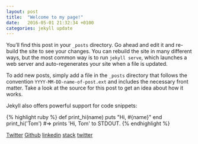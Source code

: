 ```yaml
---
layout: post
title:  "Welcome to my page!"
date:   2016-05-01 21:32:34 +0100
categories: jekyll update
---
```

You’ll find this post in your `_posts` directory. Go ahead and edit it and re-build the site to see your changes. You can rebuild the site in many different ways, but the most common way is to run `jekyll serve`, which launches a web server and auto-regenerates your site when a file is updated.

To add new posts, simply add a file in the `_posts` directory that follows the convention `YYYY-MM-DD-name-of-post.ext` and includes the necessary front matter. Take a look at the source for this post to get an idea about how it works.

Jekyll also offers powerful support for code snippets:

{% highlight ruby %}
def print_hi(name)
  puts "Hi, #{name}"
end
print_hi('Tom')
#=> prints 'Hi, Tom' to STDOUT.
{% endhighlight %}

[Twitter](http://twitter.com)
[Github](https://github.com/hyrlamiranda)
[linkedin](https://linkedin.com/in/hyrlamiranda)
[stack](http://stackoverflow.com/users/5744536/hyrla-miranda)
[twitter](http://twitter.com/hyrlamgeek)
